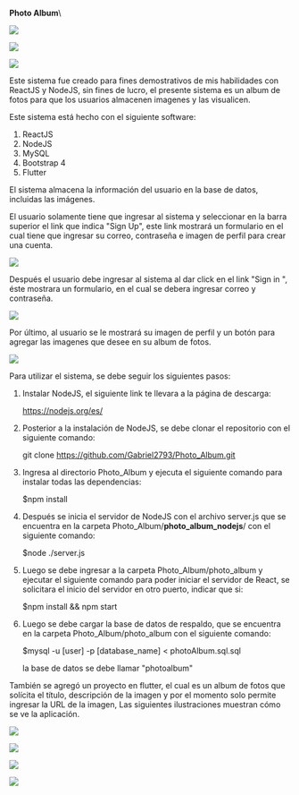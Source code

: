 **Photo Album**\

![](https://raw.githubusercontent.com/Gabriel2793/Photo_Album/master/images/react.png)

![](https://raw.githubusercontent.com/Gabriel2793/Photo_Album/master/images/nodejs.png)

![](https://raw.githubusercontent.com/Gabriel2793/Photo_Album/master/images/mysql.png)

Este sistema fue creado para fines demostrativos de mis habilidades con ReactJS y NodeJS, sin fines de lucro, el presente sistema es un album de fotos para que los usuarios almacenen imagenes y las visualicen.

Este sistema está hecho con el siguiente software:

1. ReactJS
2. NodeJS
3. MySQL
4. Bootstrap 4
5. Flutter

El sistema almacena la información del usuario en la base de datos, incluidas las imágenes. 

El usuario solamente tiene que ingresar al sistema y seleccionar en la barra superior el link que indica "Sign Up", este link mostrará un formulario en el cual tiene que ingresar su correo, contraseña e imagen de perfil para crear una cuenta.

![](https://raw.githubusercontent.com/Gabriel2793/Photo_Album/master/images/reactapp.png)

Después el usuario debe ingresar al sistema al dar click en el link "Sign in ", éste mostrara un formulario, en el cual se debera ingresar correo y contraseña.

![](https://raw.githubusercontent.com/Gabriel2793/Photo_Album/master/images/react2.png)

Por último, al usuario se le mostrará su imagen de perfil y un botón para agregar las imagenes que desee en su album de fotos.

![](https://raw.githubusercontent.com/Gabriel2793/Photo_Album/master/images/react3.png)

Para utilizar el sistema, se debe seguir los siguientes pasos:

1. Instalar NodeJS, el siguiente link te llevara a la página de descarga:

   https://nodejs.org/es/

2. Posterior a la instalación de NodeJS, se debe clonar el repositorio con el siguiente comando:

   git clone https://github.com/Gabriel2793/Photo_Album.git

3. Ingresa al directorio Photo_Album y ejecuta el siguiente comando para instalar todas las dependencias:

   $npm install

4. Después se inicia el servidor de NodeJS con el archivo server.js que se encuentra en la carpeta Photo_Album/**photo_album_nodejs**/ con el siguiente comando:

   $node ./server.js

5. Luego se debe ingresar a la carpeta Photo_Album/photo_album y ejecutar el siguiente comando para poder iniciar el servidor de React, se solicitara el inicio del servidor en otro puerto, indicar que si:

   $npm install && npm start

6. Luego se debe cargar la base de datos de respaldo, que se encuentra en la carpeta Photo_Album/photo_album  con el siguiente comando:

   $mysql -u [user] -p [database_name] < photoAlbum.sql.sql

   la base de datos se debe llamar "photoalbum"


También se agregó un proyecto en flutter, el cual es un album de fotos que solícita el título, descripción de la imagen y por el momento solo permite ingresar la URL de la imagen, Las siguientes ilustraciones muestran cómo se ve la aplicación.

![](https://raw.githubusercontent.com/Gabriel2793/Photo_Album/master/photo_album_flutter/assets/images/app1.jpg)

![](https://raw.githubusercontent.com/Gabriel2793/Photo_Album/master/photo_album_flutter/assets/images/app2.jpg)

![](https://raw.githubusercontent.com/Gabriel2793/Photo_Album/master/photo_album_flutter/assets/images/app3.jpg)

![](https://raw.githubusercontent.com/Gabriel2793/Photo_Album/master/photo_album_flutter/assets/images/app4.jpg)